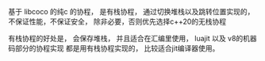 基于 libcoco 的纯c 的协程，  是有栈协程， 通过切换堆栈以及跳转位置实现的， 不保证性能，不保证安全， 除非必要，否则优先选择c++20的无栈协程


有栈协程的好处是， 会保存堆栈， 并且适合在汇编里使用，  luajit 以及 v8的机器码部分的协程实现 都是用有栈协程实现的， 比较适合jit编译器使用。


